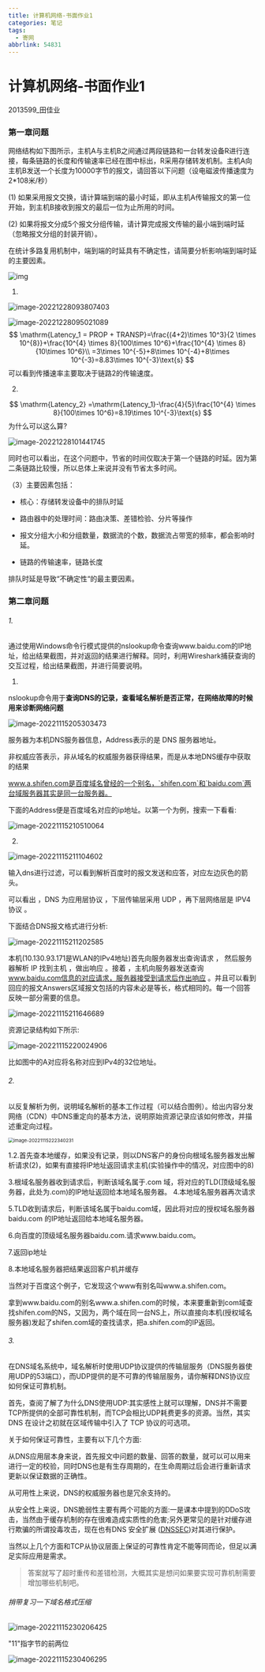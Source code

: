 ```yaml
---
title: 计算机网络-书面作业1
categories: 笔记
tags:
  - 寄网
abbrlink: 54831
---
```

# 计算机网络-书面作业1

2013599_田佳业

### 第一章问题

网络结构如下图所示，主机A与主机B之间通过两段链路和一台转发设备R进行连接，每条链路的长度和传输速率已经在图中标出，R采用存储转发机制。主机A向主机B发送一个长度为10000字节的报文，请回答以下问题（设电磁波传播速度为2*108米/秒）

(1)   如果采用报文交换，请计算端到端的最小时延，即从主机A传输报文的第一位开始，到主机B接收到报文的最后一位为止所用的时间。

(2)   如果将报文分成5个报文分组传输，请计算完成报文传输的最小端到端时延（忽略报文分组的封装开销）。

在统计多路复用机制中，端到端的时延具有不确定性，请简要分析影响端到端时延的主要因素。



![img](https://raw.githubusercontent.com/Lunaticsky-tql/blog_article_resources/main/%E8%AE%A1%E7%AE%97%E6%9C%BA%E7%BD%91%E7%BB%9C-%E4%B9%A6%E9%9D%A2%E4%BD%9C%E4%B8%9A1/20221120095815944612_600_clip_image002.png)

1.

![image-20221228093807403](https://raw.githubusercontent.com/Lunaticsky-tql/blog_article_resources/main/%E8%AE%A1%E7%AE%97%E6%9C%BA%E7%BD%91%E7%BB%9C-%E4%B9%A6%E9%9D%A2%E4%BD%9C%E4%B8%9A1/20221228103350003675_727_image-20221228093807403.png)

![image-20221228095021089](https://raw.githubusercontent.com/Lunaticsky-tql/blog_article_resources/main/%E8%AE%A1%E7%AE%97%E6%9C%BA%E7%BD%91%E7%BB%9C-%E4%B9%A6%E9%9D%A2%E4%BD%9C%E4%B8%9A1/20221228103353392389_877_image-20221228095021089.png)
$$
\mathrm{Latency_1 = PROP + TRANSP}=\frac{(4+2)\times 10^3}{2 \times 10^{8}}+\frac{10^{4} \times 8}{100\times 10^6}+\frac{10^{4} \times 8}{10\times 10^6}\\
=3\times 10^{-5}+8\times 10^{-4}+8\times 10^{-3}=8.83\times 10^{-3}\text{s}
$$
可以看到传播速率主要取决于链路2的传输速度。

2.



$$
\mathrm{Latency_2} =\mathrm{Latency_1}-\frac{4}{5}\frac{10^{4} \times 8}{100\times 10^6}=8.19\times 10^{-3}\text{s}
$$
为什么可以这么算?

![image-20221228101441745](https://raw.githubusercontent.com/Lunaticsky-tql/blog_article_resources/main/%E8%AE%A1%E7%AE%97%E6%9C%BA%E7%BD%91%E7%BB%9C-%E4%B9%A6%E9%9D%A2%E4%BD%9C%E4%B8%9A1/20221228103355518362_356_image-20221228101441745.png)

同时也可以看出，在这个问题中，节省的时间仅取决于第一个链路的时延。因为第二条链路比较慢，所以总体上来说并没有节省太多时间。

（3）主要因素包括：

+ 核心：存储转发设备中的排队时延

+ 路由器中的处理时间：路由决策、差错检验、分片等操作

+ 报文分组大小和分组数量，数据流的个数，数据流占带宽的频率，都会影响时延。 

+ 链路的传输速率，链路长度 

排队时延是导致“不确定性“的最主要因素。

### 第二章问题

###### 1.

通过使用Windows命令行模式提供的nslookup命令查询www.baidu.com的IP地址，给出结果截图，并对返回的结果进行解释。同时，利用Wireshark捕获查询的交互过程，给出结果截图，并进行简要说明。

1)

nslookup命令用于**查询DNS的记录，查看域名解析是否正常，在网络故障的时候用来诊断网络问题**

![image-20221115205303473](https://raw.githubusercontent.com/Lunaticsky-tql/blog_article_resources/main/%E8%AE%A1%E7%AE%97%E6%9C%BA%E7%BD%91%E7%BB%9C-%E4%B9%A6%E9%9D%A2%E4%BD%9C%E4%B8%9A1/20221120095816836309_574_image-20221115205303473.png)

服务器为本机DNS服务器信息，Address表示的是 DNS 服务器地址。

非权威应答表示，非从域名的权威服务器获得结果，而是从本地DNS缓存中获取的结果

www.a.shifen.com是百度域名曾经的一个别名，`shifen.com`和`baidu.com`两台域服务器其实是同一台服务器。

下面的Address便是百度域名对应的ip地址。以第一个为例，搜索一下看看:

![image-20221115210510064](https://raw.githubusercontent.com/Lunaticsky-tql/blog_article_resources/main/%E8%AE%A1%E7%AE%97%E6%9C%BA%E7%BD%91%E7%BB%9C-%E4%B9%A6%E9%9D%A2%E4%BD%9C%E4%B8%9A1/20221120095817744460_340_image-20221115210510064.png)

2)

![image-20221115211104602](https://raw.githubusercontent.com/Lunaticsky-tql/blog_article_resources/main/%E8%AE%A1%E7%AE%97%E6%9C%BA%E7%BD%91%E7%BB%9C-%E4%B9%A6%E9%9D%A2%E4%BD%9C%E4%B8%9A1/20221120095840824680_626_image-20221115211104602.png)

输入dns进行过滤，可以看到解析百度时的报文发送和应答，对应左边灰色的箭头。

可以看出 ，DNS 为应用层协议 ，下层传输层采用 UDP ，再下层网络层是 IPV4 协议 。 

下面结合DNS报文格式进行分析:

![image-20221115211202585](https://raw.githubusercontent.com/Lunaticsky-tql/blog_article_resources/main/%E8%AE%A1%E7%AE%97%E6%9C%BA%E7%BD%91%E7%BB%9C-%E4%B9%A6%E9%9D%A2%E4%BD%9C%E4%B8%9A1/20221120095842598552_479_image-20221115211202585.png)

本机(10.130.93.171是WLAN的IPv4地址)首先向服务器发出查询请求 ， 然后服务器解析 IP 找到主机 ，做出响应 。接着 ，主机向服务器发送查询 www.baidu.com信息的对应请求，服务器接受到请求后作出响应 。并且可以看到回应的报文Answers区域报文包括的内容未必是等长，格式相同的。每一个回答反映一部分需要的信息。



![image-20221115211646689](https://raw.githubusercontent.com/Lunaticsky-tql/blog_article_resources/main/%E8%AE%A1%E7%AE%97%E6%9C%BA%E7%BD%91%E7%BB%9C-%E4%B9%A6%E9%9D%A2%E4%BD%9C%E4%B8%9A1/20221120095845117430_948_image-20221115211646689.png)

资源记录结构如下所示:

![image-20221115220024906](https://raw.githubusercontent.com/Lunaticsky-tql/blog_article_resources/main/%E8%AE%A1%E7%AE%97%E6%9C%BA%E7%BD%91%E7%BB%9C-%E4%B9%A6%E9%9D%A2%E4%BD%9C%E4%B8%9A1/20221120100009402791_134_image-20221115220024906.png)

比如图中的A对应将名称对应到IPv4的32位地址。

###### 2.

以反复解析为例，说明域名解析的基本工作过程（可以结合图例）。给出内容分发网络（CDN）中DNS重定向的基本方法，说明原始资源记录应该如何修改，并描述重定向过程。

<img src="https://raw.githubusercontent.com/Lunaticsky-tql/blog_article_resources/main/%E8%AE%A1%E7%AE%97%E6%9C%BA%E7%BD%91%E7%BB%9C-%E4%B9%A6%E9%9D%A2%E4%BD%9C%E4%B8%9A1/20221120100010926561_580_image-20221115222340231.png" alt="image-20221115222340231" style="zoom: 67%;" />

1.2.首先查本地缓存，如果没有记录，则以DNS客户的身份向根域名服务器发出解析请求(2)，如果有直接将IP地址返回请求主机(实验操作中的情况，对应图中的8)

3.根域名服务器收到请求后，判断该域名属于.com 域，将对应的TLD(顶级域名服务器，此处为.com)的IP地址返回给本地域名服务器。
4.本地域名服务器再次请求

5.TLD收到请求后，判断该域名属于baidu.com域，因此将对应的授权域名服务器baidu.com 的IP地址返回给本地域名服务器。

6.向百度的顶级域名服务器baidu.com.请求www.baidu.com。

7.返回ip地址

8.本地域名服务器把结果返回客户机并缓存

当然对于百度这个例子，它发现这个www有别名叫www.a.shifen.com。

拿到www.baidu.com的别名www.a.shifen.com的时候，本来要重新到com域查找shifen.com的NS，又因为，两个域在同一台NS上，所以直接向本机(授权域名服务器)发起了shifen.com域的查找请求，把a.shifen.com的IP返回。

###### 3.

在DNS域名系统中，域名解析时使用UDP协议提供的传输层服务（DNS服务器使用UDP的53端口），而UDP提供的是不可靠的传输层服务，请你解释DNS协议应如何保证可靠机制。

首先，查阅了解了为什么DNS使用UDP:其实感性上就可以理解，DNS并不需要TCP所提供的全部可靠性机制，而TCP会相比UDP耗费更多的资源。当然，其实DNS 在设计之初就在区域传输中引入了 TCP 协议的可选项。

关于如何保证可靠性，主要有以下几个方面:

从DNS应用层本身来说，首先报文中问题的数量、回答的数量，就可以可以用来进行一定的校验，同时DNS也是有生存周期的，在生命周期过后会进行重新请求更新以保证数据的正确性。

从可用性上来说，DNS的权威服务器也是冗余支持的。

从安全性上来说，DNS脆弱性主要有两个可能的方面:一是课本中提到的DDoS攻击，当然由于缓存机制的存在很难造成实质性的危害;另外更常见的是针对缓存进行欺骗的所谓投毒攻击，现在也有DNS 安全扩展 ([DNSSEC](https://cloud.google.com/dns/docs/dnssec?hl=zh-cn))对其进行保护。

当然以上几个方面和TCP从协议层面上保证的可靠性肯定不能等同而论，但足以满足实际应用是需求。

> 答案就写了超时重传和差错检测，大概其实是想问如果要实现可靠机制需要增加哪些机制吧。

###### 捎带复习一下域名格式压缩

![image-20221115230206425](https://raw.githubusercontent.com/Lunaticsky-tql/blog_article_resources/main/%E8%AE%A1%E7%AE%97%E6%9C%BA%E7%BD%91%E7%BB%9C-%E4%B9%A6%E9%9D%A2%E4%BD%9C%E4%B8%9A1/20221120100012567584_212_image-20221115230206425.png)

"11"指字节的前两位

![image-20221115230406295](https://raw.githubusercontent.com/Lunaticsky-tql/blog_article_resources/main/%E8%AE%A1%E7%AE%97%E6%9C%BA%E7%BD%91%E7%BB%9C-%E4%B9%A6%E9%9D%A2%E4%BD%9C%E4%B8%9A1/20221120100014215164_756_image-20221115230406295.png)